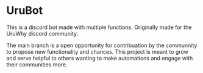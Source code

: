 # UruBot
This is a discord bot made with multiple functions. Originally made for the UruWhy discord community. 

The main branch is a open opportunity for contribuation by the communnity to propose new functionality and chances. This project is meant to grow and serve helpful to others wanting to make automations and engage with their communities more. 
